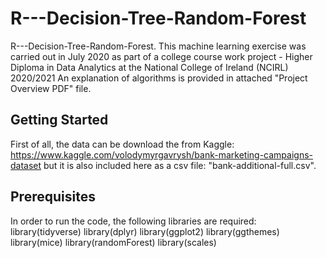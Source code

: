# R---Decision-Tree-Random-Forest
R---Decision-Tree-Random-Forest. 
This machine learning exercise was carried out in July 2020 as part of a college course work project - Higher Diploma in Data Analytics at the National College of Ireland (NCIRL) 2020/2021
An explanation of algorithms is provided in attached "Project Overview PDF" file. 

## Getting Started
First of all, the data can be download the from Kaggle: https://www.kaggle.com/volodymyrgavrysh/bank-marketing-campaigns-dataset but it is also included here as a csv file: "bank-additional-full.csv". 
 
## Prerequisites
In order to run the code, the following libraries are required: 
library(tidyverse)
library(dplyr)
library(ggplot2)
library(ggthemes)
library(mice)
library(randomForest)
library(scales)
